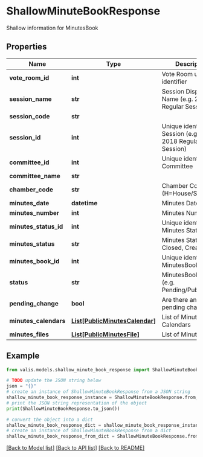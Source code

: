 # ShallowMinuteBookResponse

Shallow information for MinutesBook

## Properties

Name | Type | Description | Notes
------------ | ------------- | ------------- | -------------
**vote_room_id** | **int** | Vote Room unique identifier | [optional] 
**session_name** | **str** | Session Display Name (e.g. 2019 Regular Session) | [optional] 
**session_code** | **str** |  | [optional] 
**session_id** | **int** | Unique identifier of Session (e.g. 41 &#x3D; 2018 Regular Session) | 
**committee_id** | **int** | Unique identifier of Committee | [optional] 
**committee_name** | **str** |  | [optional] 
**chamber_code** | **str** | Chamber Code (H&#x3D;House/S&#x3D;Senate) | 
**minutes_date** | **datetime** | Minutes Date | 
**minutes_number** | **int** | Minutes Number | [optional] 
**minutes_status_id** | **int** | Unique identifier of Minutes Status | [optional] 
**minutes_status** | **str** | Minutes Status (eg. Closed, Created...) | [optional] 
**minutes_book_id** | **int** | Unique identifier for MinutesBook | [optional] 
**status** | **str** | MinutesBook Status (e.g. Pending/Published) | [optional] 
**pending_change** | **bool** | Are there any pending changes? | [optional] 
**minutes_calendars** | [**List[PublicMinutesCalendar]**](PublicMinutesCalendar.md) | List of Minutes Calendars | [optional] 
**minutes_files** | [**List[PublicMinutesFile]**](PublicMinutesFile.md) | List of Minutes Files | [optional] 

## Example

```python
from valis.models.shallow_minute_book_response import ShallowMinuteBookResponse

# TODO update the JSON string below
json = "{}"
# create an instance of ShallowMinuteBookResponse from a JSON string
shallow_minute_book_response_instance = ShallowMinuteBookResponse.from_json(json)
# print the JSON string representation of the object
print(ShallowMinuteBookResponse.to_json())

# convert the object into a dict
shallow_minute_book_response_dict = shallow_minute_book_response_instance.to_dict()
# create an instance of ShallowMinuteBookResponse from a dict
shallow_minute_book_response_from_dict = ShallowMinuteBookResponse.from_dict(shallow_minute_book_response_dict)
```
[[Back to Model list]](../README.md#documentation-for-models) [[Back to API list]](../README.md#documentation-for-api-endpoints) [[Back to README]](../README.md)


